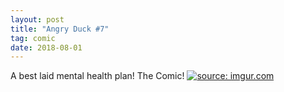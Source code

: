 ```yaml
---
layout: post
title: "Angry Duck #7"
tag: comic
date: 2018-08-01
---
```


A best laid mental health plan! The Comic! <!-- #37 -->
[![](https://i.imgur.com/h4apvv4.jpg "source: imgur.com")](https://i.imgur.com/h4apvv4.jpg)
